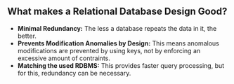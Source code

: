 ## What makes a Relational Database Design Good?
* **Minimal Redundancy:** The less a database repeats the data in it, the better.
* **Prevents Modification Anomalies by Design:** This means anomalous modifications are prevented by using keys, not by enforcing an excessive amount of contraints. 
* **Matching the used RDBMS:** This provides faster query processing, but for this, redundancy can be necessary.